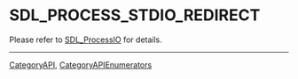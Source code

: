 # SDL_PROCESS_STDIO_REDIRECT

Please refer to [SDL_ProcessIO](SDL_ProcessIO) for details.

----
[CategoryAPI](CategoryAPI), [CategoryAPIEnumerators](CategoryAPIEnumerators)

